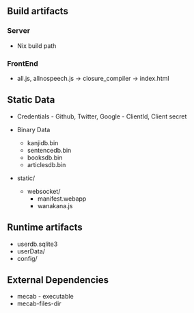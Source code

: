 ## Build artifacts

### Server
- Nix build path

### FrontEnd
- all.js, allnospeech.js -> closure_compiler -> index.html

## Static Data

- Credentials - Github, Twitter, Google - ClientId, Client secret
- Binary Data
  - kanjidb.bin
  - sentencedb.bin
  - booksdb.bin
  - articlesdb.bin
  
- static/
  - websocket/
    - manifest.webapp
    - wanakana.js


## Runtime artifacts

- userdb.sqlite3
- userData/
- config/

## External Dependencies

- mecab - executable
- mecab-files-dir
